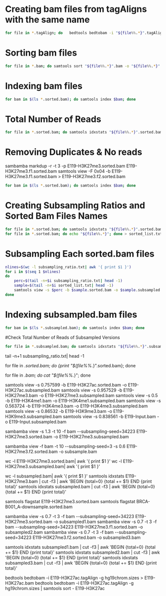 # Creating bam files from tagAligns with the same name

```bash
for file in *.tagAlign; do   bedtools bedtobam -i "${file%%.*}".tagAlign -g hg19chrom.sizes > "${file%%.*}".bam; done
```

# Sorting bam files

```bash
for file in *.bam; do samtools sort "${file%%.*}".bam -o "${file%%.*}".sorted.bam; done
```


# Indexing bam files

```bash
for bam in $(ls *.sorted.bam); do samtools index $bam; done
```

# Total Number of Reads
```bash
for file in *.sorted.bam; do samtools idxstats "${file%%.*}".sorted.bam | cut -f3 | awk 'BEGIN {total=0} {total += $1} END {print total}'; done 
```

# Removing Duplicates & No reads
sambamba markdup -r -t 3 -p E119-H3K27me3.sorted.bam E119-H3K27me3.f1.sorted.bam
samtools view -F 0x04 -b E119-H3K27me3.f1.sorted.bam > E119-H3K27me3.f2.sorted.bam
```bash
for bam in $(ls *.sorted.bam); do samtools index $bam; done
```

# Creating Subsampling Ratios and Sorted Bam Files Names
```bash
for file in *.sorted.bam; do samtools idxstats "${file%%.*}".sorted.bam | cut -f3 | awk 'BEGIN {total=0} {total += $1} END {print 15000000/total}'; done > subsampling_ratio.txt
for file in *.sorted.bam; do echo "${file%%.*}"; done > sorted_list.txt
```

# Subsampling Each sorted.bam files
```bash
nlines=$(wc -l subsampling_ratio.txt| awk '{ print $1 }')
for i in $(seq 1 $nlines)
do 
	perc=$(tail -n+$i subsampling_ratio.txt| head -1)
	sample=$(tail -n+$i sorted_list.txt| head -1)
	samtools view -s $perc -b $sample.sorted.bam -o $sample.subsampled.bam
done
```

# Indexing subsampled.bam files

```bash
for bam in $(ls *.subsampled.bam); do samtools index $bam; done
```


#Check Total Number of Reads of Subsampled Versions
```bash
for file in *.subsampled.bam; do samtools idxstats "${file%%.*}".subsampled.bam | cut -f3 | awk 'BEGIN {total=0} {total += $1} END {print total}'; done 
```


tail -n+1 subsampling_ratio.txt| head -1

for file in *.sorted.bam; do {print "${file%%.*}".sorted.bam}; done



for file in *.bam; do cat "${file%%.*}"; done


samtools view -s 0.757599 -b E119-H3K27ac.sorted.bam -o E119-H3K27ac.subsampled.bam
samtools view -s 0.957529 -b E119-H3K27me3.bam -o E119-H3K27me3.subsampled.bam
samtools view -s 0.5 -b E119-H3K4me1.bam -o E119-H3K4me1.subsampled.bam
samtools view -s 0.563724 -b E119-H3K4me3.bam -o E119-H3K4me3.subsampled.bam
samtools view -s 0.86532 -b E119-H3K9me3.bam -o E119-H3K9me3.subsampled.bam
samtools view -s 0.838561 -b E119-Input.bam -o E119-Input.subsampled.bam

sambamba view -s 1.3 -t 10 -f bam  --subsampling-seed=34223  E119-H3K27me3.sorted.bam -o E119-H3K27me3.subsampled.bam

sambamba view -f bam -t 10 --subsampling-seed=3 -s 0.6 E119-H3K27me3.f2.sorted.bam -o subsample.bam



wc -l E119-H3K27me3.sorted.bam| awk '{ print $1 }'
wc -l E119-H3K27me3.subsampled.bam| awk '{ print $1 }'


wc -l subsampled.bam| awk '{ print $1 }'
samtools idxstats E119-H3K27me3.bam | cut -f3 | awk 'BEGIN {total=0} {total += $1} END {print total}'
samtools idxstats subsampled.bam | cut -f3 | awk 'BEGIN {total=0} {total += $1} END {print total}'

samtools flagstat E119-H3K27me3.sorted.bam 
samtools flagstat BRCA-B001_A-downsample.sorted.bam 



sambamba view -s 0.7 -t 3 -f bam  --subsampling-seed=34223  E119-H3K27me3.sorted.bam -o subsampled1.bam
sambamba view -s 0.7 -t 3 -f bam  --subsampling-seed=34223  E119-H3K27me3.f1.sorted.bam -o subsampled2.bam
sambamba view -s 0.7 -t 3 -f bam  --subsampling-seed=34223  E119-H3K27me3.f2.sorted.bam -o subsampled3.bam


samtools idxstats subsampled1.bam | cut -f3 | awk 'BEGIN {total=0} {total += $1} END {print total}'
samtools idxstats subsampled2.bam | cut -f3 | awk 'BEGIN {total=0} {total += $1} END {print total}'
samtools idxstats subsampled3.bam | cut -f3 | awk 'BEGIN {total=0} {total += $1} END {print total}'


bedtools bedtobam -i E119-H3K27ac.tagAlign -g hg19chrom.sizes > E119-H3K27ac.bam
bedtools bedtobam -i E119-H3K27ac.tagAlign -g hg19chrom.sizes | samtools sort - E119-H3K27ac
